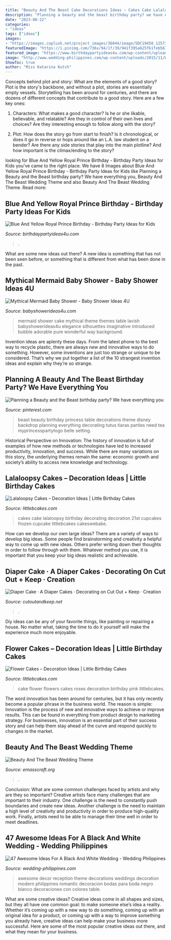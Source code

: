 ```yaml
---
title: "Beauty And The Beast Cake Decorations Ideas ~ Cakes Cake Lalaloopsy Birthday Decorating Decoration 21st Cupcakes Frozen Cupcake Littlebcakes Cakeswebake"
description: "Planning a beauty and the beast birthday party? we have everything you"
date: "2023-08-22"
categories:
- "ideas"
tags: ["ideas"]
images:
- "https://images.coplusk.net/project_images/36044/image/SDC19450_1257310803.jpg"
featuredImage: "https://i.pinimg.com/736x/94/1f/39/941f395a625fb1feb5673a746500fb8e--beauty-and-the-beast-table-setting-beauty-and-the-beast-backdrop.jpg"
featured_image: "https://www.birthdaypartyideas4u.com/wp-content/uploads/2017/07/Blue-And-Yellow-Royal-Prince-Birthday-Cake-600x899.jpg"
image: "http://www.wedding-philippines.com/wp-content/uploads/2015/11/Wedding-Philippines-47-Black-and-White-Wedding-Ideas-23.jpg"
ShowToc: true
author: "Miss Katarina Kutch"
---
```



Concepts behind plot and story: What are the elements of a good story?
Plot is the story's backbone, and without a plot, stories are essentially empty vessels. Storytelling has been around for centuries, and there are dozens of different concepts that contribute to a good story. Here are a few key ones:
1) Characters: What makes a good character? Is he or she likable, believable, and relatable? Are they in control of their own lives and choices? Are they interesting enough to follow along with the story?

2) Plot: How does the story go from start to finish? Is it chronological, or does it go in reverse or hops around like an L.A. law student on a bender? Are there any side stories that play into the main plotline? And how important is the climax/ending to the story?

	

		
looking for Blue And Yellow Royal Prince Birthday - Birthday Party Ideas for Kids you've came to the right place. We have 8 Images about Blue And Yellow Royal Prince Birthday - Birthday Party Ideas for Kids like Planning a Beauty and the Beast birthday party? We have everything you, Beauty And The Beast Wedding Theme and also Beauty And The Beast Wedding Theme. Read more:
		
    
## Blue And Yellow Royal Prince Birthday - Birthday Party Ideas For Kids

<img loading=lazy src="https://www.birthdaypartyideas4u.com/wp-content/uploads/2017/07/Blue-And-Yellow-Royal-Prince-Birthday-Cake-600x899.jpg" onerror="this.onerror=null;this.src='https://tse3.mm.bing.net/th?id=OIP.RghpCyAvS7OOdW8g-JHcMwHaLG&amp;pid=15.1';" alt="Blue And Yellow Royal Prince Birthday - Birthday Party Ideas for Kids">

_Source: birthdaypartyideas4u.com_

>. 

	

What are some new ideas out there?
A new idea is something that has not been seen before, or something that is different from what has been done in the past.

    
## Mythical Mermaid Baby Shower - Baby Shower Ideas 4U

<img loading=lazy src="https://babyshowerideas4u.com/wp-content/uploads/2016/06/Mythical-Mermaid-Baby-Shower-Cake-600x795.jpg" onerror="this.onerror=null;this.src='https://tse1.mm.bing.net/th?id=OIP.NoWytsfNeuuIjh7DfkiblwHaJ0&amp;pid=15.1';" alt="Mythical Mermaid Baby Shower - Baby Shower Ideas 4U">

_Source: babyshowerideas4u.com_

>mermaid shower cake mythical theme themes table lavish babyshowerideas4u elegance silhouettes imaginative introduced bubble adorable pure wonderful way background. 

	

Invention ideas are aplenty these days. From the latest phone to the best way to recycle plastic, there are always new and innovative ways to do something. However, some inventions are just too strange or unique to be considered. That’s why we put together a list of the 10 strangest invention ideas and explain why they’re so strange.

    
## Planning A Beauty And The Beast Birthday Party? We Have Everything You

<img loading=lazy src="https://i.pinimg.com/736x/94/1f/39/941f395a625fb1feb5673a746500fb8e--beauty-and-the-beast-table-setting-beauty-and-the-beast-backdrop.jpg" onerror="this.onerror=null;this.src='https://tse3.mm.bing.net/th?id=OIP.I2pDLBiM22isQxFhWC1NyAHaLG&amp;pid=15.1';" alt="Planning a Beauty and the Beast birthday party? We have everything you">

_Source: pinterest.com_

>beast beauty birthday princess table decorations theme disney backdrop planning everything decorating tutus tiaras parties need tea myprincesspartytogo belle setting. 

	

Historical Perspective on Innovation:
The history of innovation is full of examples of how new methods or technologies have led to increased productivity, innovation, and success. While there are many variations on this story, the underlying themes remain the same: economic growth and society’s ability to access new knowledge and technology.

    
## Lalaloopsy Cakes – Decoration Ideas | Little Birthday Cakes

<img loading=lazy src="https://www.littlebcakes.com/wp-content/uploads/2014/02/Lalaloopsy-Cakes-Pictures.jpg" onerror="this.onerror=null;this.src='https://tse2.mm.bing.net/th?id=OIP.m1xlA2J4-kd6LGBthf-JdAHaJ5&amp;pid=15.1';" alt="Lalaloopsy Cakes – Decoration Ideas | Little Birthday Cakes">

_Source: littlebcakes.com_

>cakes cake lalaloopsy birthday decorating decoration 21st cupcakes frozen cupcake littlebcakes cakeswebake. 

	

How can we develop our own large ideas?
There are a variety of ways to develop big ideas. Some people find brainstorming and creativity a helpful way to come up with new ideas. Others prefer writing down their thoughts in order to follow through with them. Whatever method you use, it is important that you keep your big ideas realistic and achievable.

    
## Diaper Cake · A Diaper Cakes · Decorating On Cut Out + Keep · Creation

<img loading=lazy src="https://images.coplusk.net/project_images/36044/image/SDC19450_1257310803.jpg" onerror="this.onerror=null;this.src='https://tse1.mm.bing.net/th?id=OIP.86M-GK6SuNB-Kr-nodKOawHaJ4&amp;pid=15.1';" alt="Diaper Cake · A Diaper Cakes · Decorating on Cut Out + Keep · Creation">

_Source: cutoutandkeep.net_

>. 

	

Diy ideas can be any of your favorite things, like painting or repairing a house. No matter what, taking the time to do it yourself will make the experience much more enjoyable.

    
## Flower Cakes – Decoration Ideas | Little Birthday Cakes

<img loading=lazy src="https://www.littlebcakes.com/wp-content/uploads/2013/08/Cake-Flowers.jpg" onerror="this.onerror=null;this.src='https://tse3.mm.bing.net/th?id=OIP.00qqOBRfR9NhVARgOGRzegHaLI&amp;pid=15.1';" alt="Flower Cakes – Decoration Ideas | Little Birthday Cakes">

_Source: littlebcakes.com_

>cake flower flowers cakes roses decoration birthday pink littlebcakes. 

	

The word innovation has been around for centuries, but it has only recently become a popular phrase in the business world. The reason is simple: Innovation is the process of new and innovative ways to achieve or improve results. This can be found in everything from product design to marketing strategy. For businesses, innovation is an essential part of their success story and can help them stay ahead of the curve and respond quickly to changes in the market.

    
## Beauty And The Beast Wedding Theme

<img loading=lazy src="https://www.emasscraft.org/wp-content/uploads/2018/03/beauty_and_the_beast_wedding_theme_ideas_beauty_and_the_beast_6.jpg" onerror="this.onerror=null;this.src='https://tse2.mm.bing.net/th?id=OIP.qP7P3CMgUhWDN4Jus3X6PwHaJ5&amp;pid=15.1';" alt="Beauty And The Beast Wedding Theme">

_Source: emasscraft.org_

>. 

	

Conclusion: What are some common challenges faced by artists and why are they so important?
Creative artists face many challenges that are important to their industry. One challenge is the need to constantly push boundaries and create new ideas. Another challenge is the need to maintain a high level of creativity and productivity in order to produce high-quality work. Finally, artists need to be able to manage their time well in order to meet deadlines.

    
## 47 Awesome Ideas For A Black And White Wedding - Wedding Philippines

<img loading=lazy src="http://www.wedding-philippines.com/wp-content/uploads/2015/11/Wedding-Philippines-47-Black-and-White-Wedding-Ideas-23.jpg" onerror="this.onerror=null;this.src='https://tse3.mm.bing.net/th?id=OIP.ryjfhs4cW1Dmwgk0SVwC8wHaKf&amp;pid=15.1';" alt="47 Awesome Ideas For A Black And White Wedding - Wedding Philippines">

_Source: wedding-philippines.com_

>awesome decor reception theme decorations weddings decoration modern philippines romantic decoracion bodas para boda negro blanco decoraciones con colores table. 

	

What are some creative ideas?
Creative ideas come in all shapes and sizes, but they all have one common goal: to make someone else’s idea a reality. Whether it’s coming up with a new way to do something, coming up with an original idea for a product, or coming up with a way to improve something you already have, creative ideas can help make your business more successful. Here are some of the most popular creative ideas out there, and what they mean for your business.

